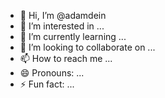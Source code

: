 - 👋 Hi, I’m @adamdein
- 👀 I’m interested in ...
- 🌱 I’m currently learning ...
- 💞️ I’m looking to collaborate on ...
- 📫 How to reach me ...
- 😄 Pronouns: ...
- ⚡ Fun fact: ...

<!---
adamdein/adamdein is a ✨ special ✨ repository because its `README.md` (this file) appears on your GitHub profile.
You can click the Preview link to take a look at your changes.
--->
